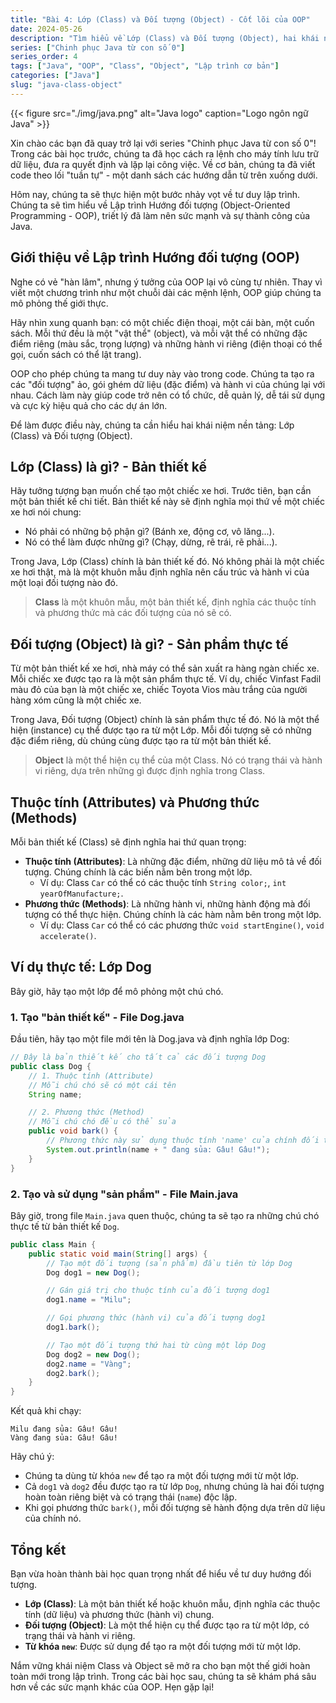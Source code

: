 ```yaml
---
title: "Bài 4: Lớp (Class) và Đối tượng (Object) - Cốt lõi của OOP"
date: 2024-05-26
description: "Tìm hiểu về Lớp (Class) và Đối tượng (Object), hai khái niệm nền tảng của Lập trình Hướng đối tượng (OOP) trong Java, giúp bạn tổ chức code hiệu quả."
series: ["Chinh phục Java từ con số 0"]
series_order: 4
tags: ["Java", "OOP", "Class", "Object", "Lập trình cơ bản"]
categories: ["Java"]
slug: "java-class-object"
---
```


{{< figure src="./img/java.png" alt="Java logo" caption="Logo ngôn ngữ Java" >}}

Xin chào các bạn đã quay trở lại với series "Chinh phục Java từ con số 0"! Trong các bài học trước, chúng ta đã học cách ra lệnh cho máy tính lưu trữ dữ liệu, đưa ra quyết định và lặp lại công việc. Về cơ bản, chúng ta đã viết code theo lối "tuần tự" - một danh sách các hướng dẫn từ trên xuống dưới.

Hôm nay, chúng ta sẽ thực hiện một bước nhảy vọt về tư duy lập trình. Chúng ta sẽ tìm hiểu về Lập trình Hướng đối tượng (Object-Oriented Programming - OOP), triết lý đã làm nên sức mạnh và sự thành công của Java.

## Giới thiệu về Lập trình Hướng đối tượng (OOP)

Nghe có vẻ "hàn lâm", nhưng ý tưởng của OOP lại vô cùng tự nhiên. Thay vì viết một chương trình như một chuỗi dài các mệnh lệnh, OOP giúp chúng ta mô phỏng thế giới thực.

Hãy nhìn xung quanh bạn: có một chiếc điện thoại, một cái bàn, một cuốn sách. Mỗi thứ đều là một "vật thể" (object), và mỗi vật thể có những đặc điểm riêng (màu sắc, trọng lượng) và những hành vi riêng (điện thoại có thể gọi, cuốn sách có thể lật trang).

OOP cho phép chúng ta mang tư duy này vào trong code. Chúng ta tạo ra các "đối tượng" ảo, gói ghém dữ liệu (đặc điểm) và hành vi của chúng lại với nhau. Cách làm này giúp code trở nên có tổ chức, dễ quản lý, dễ tái sử dụng và cực kỳ hiệu quả cho các dự án lớn.

Để làm được điều này, chúng ta cần hiểu hai khái niệm nền tảng: Lớp (Class) và Đối tượng (Object).

## Lớp (Class) là gì? - Bản thiết kế

Hãy tưởng tượng bạn muốn chế tạo một chiếc xe hơi. Trước tiên, bạn cần một bản thiết kế chi tiết. Bản thiết kế này sẽ định nghĩa mọi thứ về một chiếc xe hơi nói chung:

- Nó phải có những bộ phận gì? (Bánh xe, động cơ, vô lăng...).
- Nó có thể làm được những gì? (Chạy, dừng, rẽ trái, rẽ phải...).

Trong Java, Lớp (Class) chính là bản thiết kế đó. Nó không phải là một chiếc xe hơi thật, mà là một khuôn mẫu định nghĩa nên cấu trúc và hành vi của một loại đối tượng nào đó.

> **Class** là một khuôn mẫu, một bản thiết kế, định nghĩa các thuộc tính và phương thức mà các đối tượng của nó sẽ có.

## Đối tượng (Object) là gì? - Sản phẩm thực tế

Từ một bản thiết kế xe hơi, nhà máy có thể sản xuất ra hàng ngàn chiếc xe. Mỗi chiếc xe được tạo ra là một sản phẩm thực tế. Ví dụ, chiếc Vinfast Fadil màu đỏ của bạn là một chiếc xe, chiếc Toyota Vios màu trắng của người hàng xóm cũng là một chiếc xe.

Trong Java, Đối tượng (Object) chính là sản phẩm thực tế đó. Nó là một thể hiện (instance) cụ thể được tạo ra từ một Lớp. Mỗi đối tượng sẽ có những đặc điểm riêng, dù chúng cùng được tạo ra từ một bản thiết kế.

> **Object** là một thể hiện cụ thể của một Class. Nó có trạng thái và hành vi riêng, dựa trên những gì được định nghĩa trong Class.

## Thuộc tính (Attributes) và Phương thức (Methods)

Mỗi bản thiết kế (Class) sẽ định nghĩa hai thứ quan trọng:

- **Thuộc tính (Attributes)**: Là những đặc điểm, những dữ liệu mô tả về đối tượng. Chúng chính là các biến nằm bên trong một lớp.
  - Ví dụ: Class `Car` có thể có các thuộc tính `String color;`, `int yearOfManufacture;`.
- **Phương thức (Methods)**: Là những hành vi, những hành động mà đối tượng có thể thực hiện. Chúng chính là các hàm nằm bên trong một lớp.
  - Ví dụ: Class `Car` có thể có các phương thức `void startEngine()`, `void accelerate()`.

## Ví dụ thực tế: Lớp Dog

Bây giờ, hãy tạo một lớp để mô phỏng một chú chó.

### 1. Tạo "bản thiết kế" - File Dog.java

Đầu tiên, hãy tạo một file mới tên là Dog.java và định nghĩa lớp Dog:

```java
// Đây là bản thiết kế cho tất cả các đối tượng Dog
public class Dog {
    // 1. Thuộc tính (Attribute)
    // Mỗi chú chó sẽ có một cái tên
    String name;

    // 2. Phương thức (Method)
    // Mỗi chú chó đều có thể sủa
    public void bark() {
        // Phương thức này sử dụng thuộc tính 'name' của chính đối tượng đó
        System.out.println(name + " đang sủa: Gâu! Gâu!");
    }
}
```

### 2. Tạo và sử dụng "sản phẩm" - File Main.java

Bây giờ, trong file `Main.java` quen thuộc, chúng ta sẽ tạo ra những chú chó thực tế từ bản thiết kế `Dog`.

```java
public class Main {
    public static void main(String[] args) {
        // Tạo một đối tượng (sản phẩm) đầu tiên từ lớp Dog
        Dog dog1 = new Dog();

        // Gán giá trị cho thuộc tính của đối tượng dog1
        dog1.name = "Milu";

        // Gọi phương thức (hành vi) của đối tượng dog1
        dog1.bark();

        // Tạo một đối tượng thứ hai từ cùng một lớp Dog
        Dog dog2 = new Dog();
        dog2.name = "Vàng";
        dog2.bark();
    }
}
```

Kết quả khi chạy:

```plaintext
Milu đang sủa: Gâu! Gâu!
Vàng đang sủa: Gâu! Gâu!
```

Hãy chú ý:

- Chúng ta dùng từ khóa `new` để tạo ra một đối tượng mới từ một lớp.
- Cả `dog1` và `dog2` đều được tạo ra từ lớp `Dog`, nhưng chúng là hai đối tượng hoàn toàn riêng biệt và có trạng thái (`name`) độc lập.
- Khi gọi phương thức `bark()`, mỗi đối tượng sẽ hành động dựa trên dữ liệu của chính nó.

## Tổng kết

Bạn vừa hoàn thành bài học quan trọng nhất để hiểu về tư duy hướng đối tượng.

- **Lớp (Class)**: Là một bản thiết kế hoặc khuôn mẫu, định nghĩa các thuộc tính (dữ liệu) và phương thức (hành vi) chung.
- **Đối tượng (Object)**: Là một thể hiện cụ thể được tạo ra từ một lớp, có trạng thái và hành vi riêng.
- **Từ khóa `new`**: Được sử dụng để tạo ra một đối tượng mới từ một lớp.

Nắm vững khái niệm Class và Object sẽ mở ra cho bạn một thế giới hoàn toàn mới trong lập trình. Trong các bài học sau, chúng ta sẽ khám phá sâu hơn về các sức mạnh khác của OOP. Hẹn gặp lại!
